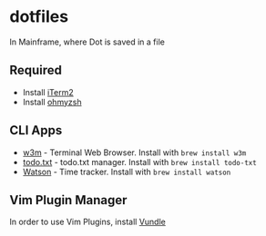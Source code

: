 # dotfiles
In Mainframe, where Dot is saved in a file

## Required
- Install [iTerm2](https://iterm2.com/)
- Install [ohmyzsh](http://ohmyz.sh/)

## CLI Apps
- [w3m](http://w3m.sourceforge.net/) - Terminal Web Browser. Install with `brew install w3m`
- [todo.txt](https://github.com/todotxt/todo.txt-cli) - todo.txt manager. Install with `brew install todo-txt`
- [Watson](https://github.com/TailorDev/Watson) - Time tracker. Install with `brew install watson`

## Vim Plugin Manager
In order to use Vim Plugins, install [Vundle](https://github.com/VundleVim/Vundle.vim)
